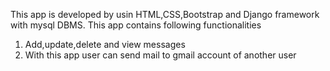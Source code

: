 This app is developed by usin HTML,CSS,Bootstrap and Django framework with mysql DBMS.
This app contains following functionalities
1. Add,update,delete and view messages
2. With this app user can send mail to gmail account of another user
